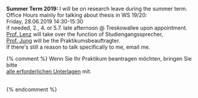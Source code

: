 



<b> Summer Term 2019: </b>
I will be on research leave during the summer term.<br/>
Office Hours mainly for talking about thesis in WS 19/20:<br/>
Friday, 28.06.2019 14:30-15:30<br/>
if needed, 2., 4. or 5.7. late afternoon @ Treskowallee upon appointment.<br/>
<a href = "https://www.htw-berlin.de/hochschule/personen/person/?eid=9042">
Prof. Lenz</a> will take over the function of Studiengangssprecher, <br/>
<a href = "http://home.htw-berlin.de/~jungk/">Prof. Jung</a> will be the
Praktikumsbeauftragter.<br/>
If there's still a reason to talk specifically to me, email me.


{% comment %}
Wenn Sie Ihr Praktikum beantragen möchten, bringen Sie bitte<br />
<a href ="https://imi-bachelor.htw-berlin.de/studium/praktikum/#c10769">
alle erforderlichen Unterlagen</a> mit.
<br /><br />

<div class="alert alert-info" role="alert"></div>

<div class="alert alert-danger" role="alert"></div>

{% endcomment %}
